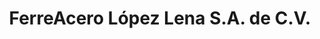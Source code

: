 ---
title: "FerreAcero López Lena S.A. de C.V."
url: /san-francisco-ixhuatan/ferreacero-lopez-lena-s-a-de-c-v/
shop: Eisenwaren
---
